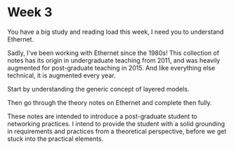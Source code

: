 # Week 3

You have a big study and reading load this week, I need you to understand Ethernet.

Sadly, I've been working with Ethernet since the 1980s! This collection of notes has its origin in undergraduate teaching from 2011, and was heavily augmented for post-graduate teaching in 2015. And like everything else technical, it is augmented every year.

Start by understanding the generic concept of layered models.

Then go through the theory notes on Ethernet and complete then fully.

These notes are intended to introduce a post-graduate student to networking practices. I intend to provide the student with a solid grounding in requirements and practices from a theoretical perspective, before we get stuck into the practical elements.
